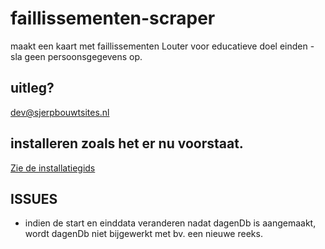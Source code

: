 # faillissementen-scraper

maakt een kaart met faillissementen
Louter voor educatieve doel einden - sla geen persoonsgegevens op.

## uitleg?

dev@sjerpbouwtsites.nl

## installeren zoals het er nu voorstaat.

[Zie de installatiegids](INSTALL.md)

## ISSUES

- indien de start en einddata veranderen nadat dagenDb is aangemaakt, wordt dagenDb niet bijgewerkt met bv. een nieuwe reeks.
